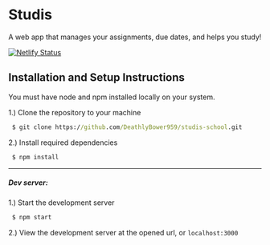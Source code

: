# Studis

A web app that manages your assignments, due dates, and helps you study!

[![Netlify Status](https://api.netlify.com/api/v1/badges/d8e24864-2434-4ee6-8135-983941cb428e/deploy-status)](https://app.netlify.com/sites/studis/deploys)

## Installation and Setup Instructions

You must have node and npm installed locally on your system.

1.) Clone the repository to your machine

```cmd
 $ git clone https://github.com/DeathlyBower959/studis-school.git
```

2.) Install required dependencies

```cmd
 $ npm install
```

---

##### Dev server:

1.) Start the development server

```bash
 $ npm start
```

2.) View the development server at the opened url, or `localhost:3000`
